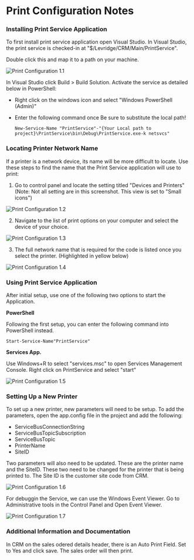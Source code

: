 # Print Configuration Notes
### Installing Print Service Application
To first install print service application open Visual Studio.
In Visual Studio, the print service is checked-in at "$/Levridge/CRM/Main/PrintService".

Double click this and map it to a path on your machine.

![Print Configuration 1.1](./assets/images/Print-Configuration-1.1.png "Print Configurations 1.1")

In Visual Studio click Build > Build Solution.
Activate the service as detailed below in PowerShell:

- Right click on the windows icon and select "Windows PowerShell (Admin)"

- Enter the following command once Be sure to substitute the local path!

      New-Service-Name "PrintService"-"{Your Local path to project}\PrintService\bin\Debug\PrintService.exe-k netsvcs"
 
### Locating Printer Network Name
If a printer is a network device, its name will be more difficult to locate.
Use these steps to find the name that
the Print Service application will use to print:

1. Go to control panel and locate the setting titled "Devices and Printers"
(Note: Not all setting are in this screenshot. This view is set to "Small icons")

![Print Configuration 1.2](./assets/images/Print-Configuration-1.2.png "Print Configuration 1.2")

2. Navigate to the list of print options on your computer and select the device of your choice.

![Print Configuration 1.3](./assets/images/Print-Configuration-1.3 "Print Configuration 1.3")

3. The full network name that is required for the code is listed once you select the printer. (Highlighted in yellow below)

![Print Configuration 1.4](./assets/images/Print-Configuration-1.4.png "Print Configuartion 1.4")


### Using Print Service Application
After initial setup, use one of the following two options to start the Application.

**PowerShell**

Following the first setup, you can enter the following command into PowerShell instead.
    
    Start-Service-Name"PrintService"

**Services App.**

Use Windows+R to select "services.msc" to open Services Management Console. Right click on PrintService and select "start"

![Print Configuration 1.5](./assets/images/Print-Configuration-1.5.png "Print Configuration 1.5")

### Setting Up a New Printer

To set up a new printer, new parameters will need to be setup. To add the parameters, open the app.config file in the project and add the following:

- ServiceBusConnectionString
- ServiceBusTopicSubscription
- ServiceBusTopic
- PrinterName
- SiteID

Two parameters will also need to be updated.
These are the printer name and the SiteID.
These two need to be changed for the printer that is being printed to.
The Site ID is the customer site code from CRM.

![Print Configuration 1.6](./assets/images/Print-Configuration-1.6.png "Print Configuration 1.6")

For debuggin the Service, we can use the Windows Event Viewer. Go to Administrative tools in the Control Panel and Open Event Viewer.

![Print Configuration 1.7](./assets/images/Print-Configuration-1.7.png "Print Configuration 1.7")

### Additional Information and Documentation

In CRM on the sales odered details header, there is an Auto Print Field. Set to Yes and click save. The sales order will then print. 
 


 